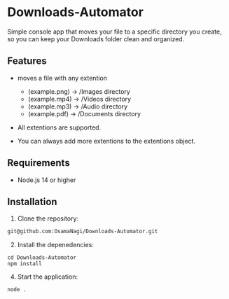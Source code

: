 # Downloads-Automator

Simple console app that moves your file to a specific directory you create, so you can keep your Downloads folder clean and organized.

## Features

- moves a file with any extention
  * (example.png) -> /Images directory
  * (example.mp4) -> /Videos directory
  * (example.mp3) -> /Audio directory
  * (example.pdf) -> /Documents directory

- All extentions are supported.
- You can always add more extentions to the extentions object.

## Requirements

- Node.js 14 or higher

## Installation

1. Clone the repository:

```sh
git@github.com:OsamaNagi/Downloads-Automator.git
```

2. Install the depenedencies:

```
cd Downloads-Automator
npm install
```

4. Start the application:

```
node .
```
